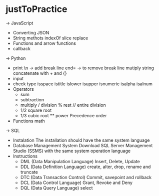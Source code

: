 # justToPractice

-> JavaScript
* Converting JSON
* String methots
    indexOf
    slice
    replace
* Functions and arrow functions
* callback

-> Python
* print
    \n -> add break line
    end= -> to remove break line
    mutiply string
    concatenate with + and {}
* input
* check type
    isspace
    istitle
    islower
    isupper
    isnumeric
    isalpha
    isalnum
* Operators
    + sum
    - subtraction
    * multiply
    / division
    % rest
    // entire division
    * 1/2 square root
    * 1/3 cubic root
    ** power
   Precedence order
* Functions
    math
    
-> SQL
* Instalation
    The installation should have the same system language
* Database Management System
    Download SQL Server Management Studio (SSMS) with the same system operation language
* Instructions
    - DML (Data Manipulation Language)
        Insert, Delete, Update
    - DDL (Data Definition Language)
        create, alter, drop, rename and truncate
    - DTC (Data Transaction Control)
        Commit, savepoint and rollback
    - DCL (Data Control Language)
        Grant, Revoke and Deny
    - DQL (Data Query Language)
        select

   